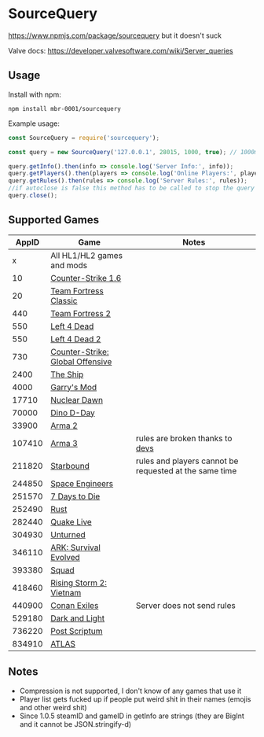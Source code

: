 # SourceQuery

https://www.npmjs.com/package/sourcequery but it doesn't suck

Valve docs: https://developer.valvesoftware.com/wiki/Server_queries

## Usage

Install with npm:

    npm install mbr-0001/sourcequery

Example usage:

```js
const SourceQuery = require('sourcequery');

const query = new SourceQuery('127.0.0.1', 28015, 1000, true); // 1000ms timeout, automatically close connection after last request [last 2 options are optional]

query.getInfo().then(info => console.log('Server Info:', info));
query.getPlayers().then(players => console.log('Online Players:', players));
query.getRules().then(rules => console.log('Server Rules:', rules));
//if autoclose is false this method has to be called to stop the query from preventing the process from exiting
query.close();
```

## Supported Games
AppID | Game | Notes |
----- | ---- | ----- |
x | All HL1/HL2 games and mods |
10 | [Counter-Strike 1.6](https://store.steampowered.com/app/10/) |
20 | [Team Fortress Classic](https://store.steampowered.com/app/440/) |
440 | [Team Fortress 2](https://store.steampowered.com/app/440/) |
550 | [Left 4 Dead](https://store.steampowered.com/app/500/) |
550 | [Left 4 Dead 2](https://store.steampowered.com/app/550/) |
730 | [Counter-Strike: Global Offensive](https://store.steampowered.com/app/730/) |
2400 | [The Ship](https://store.steampowered.com/app/2400/) |
4000 | [Garry's Mod](https://store.steampowered.com/app/4000/) |
17710 | [Nuclear Dawn](https://store.steampowered.com/app/17710/) |
70000 | [Dino D-Day](https://store.steampowered.com/app/70000/) |
33900 | [Arma 2](https://store.steampowered.com/app/107410/) |
107410 | [Arma 3](https://store.steampowered.com/app/107410/) | rules are broken thanks to [devs](https://forums.bohemia.net/forums/topic/189090-source-protocol-problem-when-querying-servers/) |
211820 | [Starbound](https://store.steampowered.com/app/211820/) | rules and players cannot be requested at the same time |
244850 | [Space Engineers](https://store.steampowered.com/app/244850/) |
251570 | [7 Days to Die](https://store.steampowered.com/app/251570) |
252490 | [Rust](https://store.steampowered.com/app/252490/) |
282440 | [Quake Live](https://store.steampowered.com/app/282440) |
304930 | [Unturned](https://store.steampowered.com/app/304930/) |
346110 | [ARK: Survival Evolved](https://store.steampowered.com/app/346110/) |
393380 | [Squad](https://store.steampowered.com/app/393380/) |
418460 | [Rising Storm 2: Vietnam](https://store.steampowered.com/app/418460/) |
440900 | [Conan Exiles](https://store.steampowered.com/app/440900/) | Server does not send rules
529180 | [Dark and Light](https://store.steampowered.com/app/529180/) |
736220 | [Post Scriptum](https://store.steampowered.com/app/736220/) |
834910 | [ATLAS](https://store.steampowered.com/app/834910/) |

## Notes
- Compression is not supported, I don't know of any games that use it
- Player list gets fucked up if people put weird shit in their names (emojis and other weird shit)
- Since 1.0.5 steamID and gameID in getInfo are strings (they are BigInt and it cannot be JSON.stringify-d)